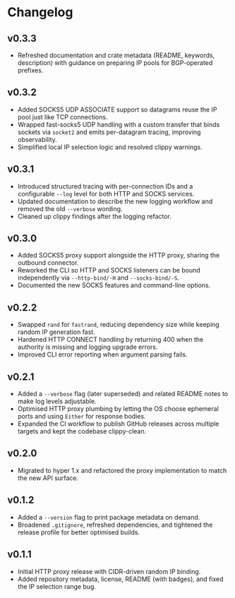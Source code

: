 # Changelog

## v0.3.3
- Refreshed documentation and crate metadata (README, keywords, description) with guidance on preparing IP pools for BGP-operated prefixes.

## v0.3.2
- Added SOCKS5 UDP ASSOCIATE support so datagrams reuse the IP pool just like TCP connections.
- Wrapped fast-socks5 UDP handling with a custom transfer that binds sockets via `socket2` and emits per-datagram tracing, improving observability.
- Simplified local IP selection logic and resolved clippy warnings.

## v0.3.1
- Introduced structured tracing with per-connection IDs and a configurable `--log` level for both HTTP and SOCKS services.
- Updated documentation to describe the new logging workflow and removed the old `--verbose` wording.
- Cleaned up clippy findings after the logging refactor.

## v0.3.0
- Added SOCKS5 proxy support alongside the HTTP proxy, sharing the outbound connector.
- Reworked the CLI so HTTP and SOCKS listeners can be bound independently via `--http-bind/-H` and `--socks-bind/-S`.
- Documented the new SOCKS features and command-line options.

## v0.2.2
- Swapped `rand` for `fastrand`, reducing dependency size while keeping random IP generation fast.
- Hardened HTTP CONNECT handling by returning 400 when the authority is missing and logging upgrade errors.
- Improved CLI error reporting when argument parsing fails.

## v0.2.1
- Added a `--verbose` flag (later superseded) and related README notes to make log levels adjustable.
- Optimised HTTP proxy plumbing by letting the OS choose ephemeral ports and using `Either` for response bodies.
- Expanded the CI workflow to publish GitHub releases across multiple targets and kept the codebase clippy-clean.

## v0.2.0
- Migrated to hyper 1.x and refactored the proxy implementation to match the new API surface.

## v0.1.2
- Added a `--version` flag to print package metadata on demand.
- Broadened `.gitignore`, refreshed dependencies, and tightened the release profile for better optimised builds.

## v0.1.1
- Initial HTTP proxy release with CIDR-driven random IP binding.
- Added repository metadata, license, README (with badges), and fixed the IP selection range bug.
